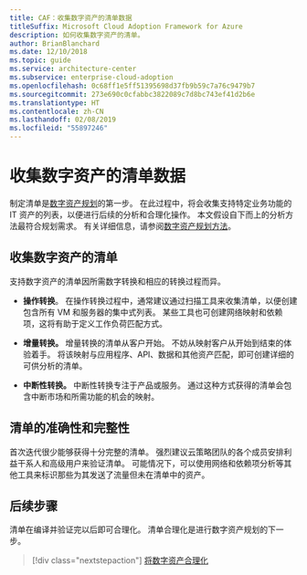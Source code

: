 ```yaml
---
title: CAF：收集数字资产的清单数据
titleSuffix: Microsoft Cloud Adoption Framework for Azure
description: 如何收集数字资产的清单。
author: BrianBlanchard
ms.date: 12/10/2018
ms.topic: guide
ms.service: architecture-center
ms.subservice: enterprise-cloud-adoption
ms.openlocfilehash: 0c68ff1e5ff51395698d37fb9b59c7a76c9479b7
ms.sourcegitcommit: 273e690c0cfabbc3822089c7d8bc743ef41d2b6e
ms.translationtype: HT
ms.contentlocale: zh-CN
ms.lasthandoff: 02/08/2019
ms.locfileid: "55897246"
---
```

# <a name="gather-inventory-data-for-a-digital-estate"></a>收集数字资产的清单数据

制定清单是[数字资产规划](overview.md)的第一步。 在此过程中，将会收集支持特定业务功能的 IT 资产的列表，以便进行后续的分析和合理化操作。 本文假设自下而上的分析方法最符合规划需求。 有关详细信息，请参阅[数字资产规划方法](./approach.md)。

## <a name="take-inventory-of-a-digital-estate"></a>收集数字资产的清单

支持数字资产的清单因所需数字转换和相应的转换过程而异。

- **操作转换**。 在操作转换过程中，通常建议通过扫描工具来收集清单，以便创建包含所有 VM 和服务器的集中式列表。 某些工具也可创建网络映射和依赖项，这将有助于定义工作负荷匹配方式。

- **增量转换。** 增量转换的清单从客户开始。 不妨从映射客户从开始到结束的体验着手。 将该映射与应用程序、API、数据和其他资产匹配，即可创建详细的可供分析的清单。

- **中断性转换。** 中断性转换专注于产品或服务。 通过这种方式获得的清单会包含中断市场和所需功能的机会的映射。

## <a name="accuracy-and-completeness-of-an-inventory"></a>清单的准确性和完整性

首次迭代很少能够获得十分完整的清单。 强烈建议云策略团队的各个成员安排利益干系人和高级用户来验证清单。 可能情况下，可以使用网络和依赖项分析等其他工具来标识那些为其发送了流量但未在清单中的资产。

## <a name="next-steps"></a>后续步骤

清单在编译并验证完以后即可合理化。 清单合理化是进行数字资产规划的下一步。

> [!div class="nextstepaction"]
> [将数字资产合理化](rationalize.md)